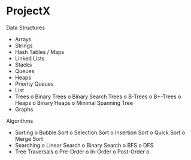 ProjectX
========
Data Structures
- Arrays
- Strings
- Hash Tables / Maps 
- Linked Lists
- Stacks
- Queues
- Heaps
- Priority Queues 
- List
- Trees
	o Binary Trees
	o Binary Search Trees
	o B-Trees
	o B+-Trees
	o Heaps
	o Binary Heaps
	o Minimal Spanning Tree
- Graphs

Algorithms
- Sorting
	o Bubble Sort 
	o Selection Sort
	o Insertion Sort
	o Quick Sort
	o Merge Sort
- Searching
	o Linear Search 
	o Binary Search
	o BFS
	o DFS
- Tree Traversals
	o Pre-Order
	o In-Order
	o Post-Order
	o  
